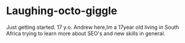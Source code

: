 # Laughing-octo-giggle
Just getting started. 17 y.o.
Andrew here,Im a 17year old living in South Africa trying to learn more about SEO's and new skills in general.
